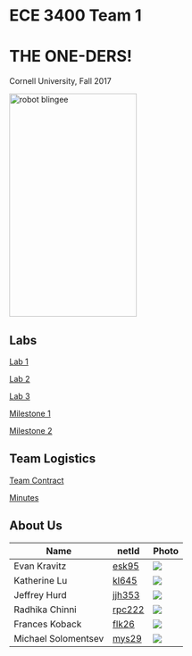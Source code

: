 # ECE 3400 Team 1
# THE ONE-DERS!
Cornell University, Fall 2017

<a href="http://blingee.com/blingee/view/136540304-robot-blingee" target="_blank" title="robot blingee"><img alt="robot blingee" border="0" height="400" src="http://image.blingee.com/images19/content/output/000/000/000/823/871526592_1575243.gif" title="robot blingee" width="228" /></a>

## Labs

[Lab 1](./lab1.md) 

[Lab 2](./lab2.md)

[Lab 3](./lab3.md)


[Milestone 1](./milestone1.md)

[Milestone 2](./Milestone2.md)

## Team Logistics

[Team Contract](https://docs.google.com/document/d/11ZBqf6RC5hrOcDreiL2vlYcdcat49vuX1CWatlyPSTk/edit?usp=sharing)

[Minutes](./minutes.md)

## About Us

|Name | netId |Photo|
|-----|-------|-----|
|Evan Kravitz| [esk95     ](mailto:esk95@cornell.edu) | ![](./resources/evankravitz.jpg)|
|Katherine Lu| [kl645     ](mailto:kl645@cornell.edu) | ![](./resources/katherinelu.jpeg) |
|Jeffrey Hurd| [jjh353     ](mailto:jjh353@cornell.edu)| ![](./resources/jeffreyhurd.jpg)|
|Radhika Chinni| [rpc222     ](mailto:rpc222@cornell.edu) | ![](./resources/raddhikachinni.png) |
|Frances Koback| [flk26     ](mailto:flk26@cornell.edu)| ![](./resources/franniekobak.jpeg) |
|Michael Solomentsev| [mys29     ](mailto:mys29@cornell.edu) | ![](./resources/michael.jpeg) |






